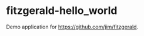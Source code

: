 fitzgerald-hello_world
======================

Demo application for https://github.com/jim/fitzgerald.